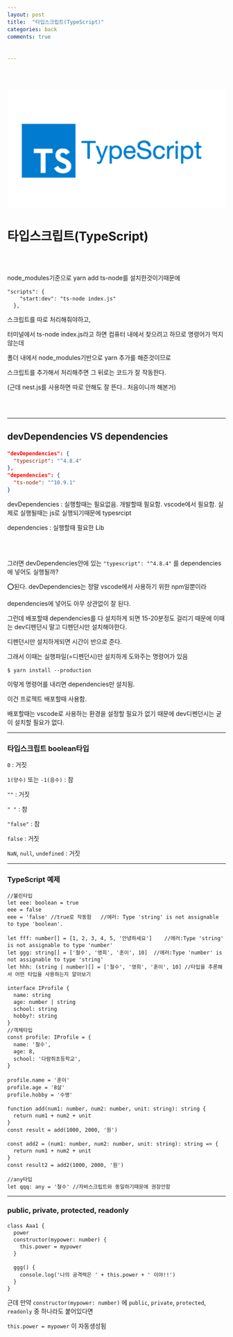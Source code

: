 ```yaml
---
layout: post
title:  "타입스크립트(TypeScript)"
categories: back
comments: true


---
```


<br>

<Br>

![ts](/assets/img/devcate/ts.png)

# 타입스크립트(TypeScript)

<br>

<Br>



node_modules기준으로 yarn add ts-node를 설치한것이기때문에

~~~
"scripts": {
    "start:dev": "ts-node index.js"
  },
~~~

스크립트를 따로 처리해줘야하고,

터미널에서 ts-node index.js라고 하면 컴퓨터 내에서 찾으려고 하므로 명령어가 먹지 않는데

폴더 내에서 node_modules기반으로 yarn 추가를 해준것이므로 

스크립트를 추가해서 처리해주면 그 뒤로는 코드가 잘 작동한다.

(근데 nest.js를 사용하면 따로 안해도 잘 뜬다.. 처음이니까 해본거)

<br>

<br>

---

## devDependencies VS dependencies

~~~json
"devDependencies": {
  "typescript": "^4.8.4"
},
"dependencies": {
  "ts-node": "^10.9.1"
}
~~~

devDependencies : 실행할때는 필요없음. 개발할때 필요함. vscode에서 필요함. 실제로 실행될때는 js로 실행되기때문에 typesrcipt

dependencies : 실행할때 필요한 Lib



<br>

<br>

그러면 devDependencies안에 있는 `"typescript": "^4.8.4"` 를 dependencies에 넣어도 실행될까?

⭕️된다. devDependencies는 정말 vscode에서 사용하기 위한 npm일뿐이라

dependencies에 넣어도 아무 상관없이 잘 된다.

그런데 배포할때 dependencies를 다 설치하게 되면 15-20분정도 걸리기 때문에 이때는 dev디펜던시 말고 디펜던시만 설치해야한다.

디펜던시만 설치하게되면 시간이 반으로 준다. 

그래서 이때는 실행파일(=디펜던시)만 설치하게 도와주는 명령어가 있음

~~~
$ yarn install --production
~~~

이렇게 명령어를 내리면 dependencies만 설치됨. 

이건 프로젝트 배포할때 사용함. 

배포할때는 vscode로 사용하는 환경을 설정할 필요가 없기 때문에 dev디펜던시는 굳이 설치할 필요가 없다.

---

### 타입스크립트 boolean타입

`0` : 거짓

`1(양수)` 또는 `-1(음수)` : 참

`""` : 거짓

`" "` : 참

`"false"` : 참

`false` : 거짓

`NaN`, `null`, `undefined` : 거짓

---

### TypeScript 예제

~~~tsx
//불린타입
let eee: boolean = true
eee = false
eee = 'false' //true로 작동함	//에러: Type 'string' is not assignable to type 'boolean'.

let fff: number[] = [1, 2, 3, 4, 5, '안녕하세요']	//에러:Type 'string' is not assignable to type 'number'
let ggg: string[] = ['철수', '영희', '훈이', 10]	//에러:Type 'number' is not assignable to type 'string'
let hhh: (string | number)[] = ['철수', '영희', '훈이', 10] //타입을 추론해서 어떤 타입을 사용하는지 알아보기

interface IProfile {
  name: string
  age: number | string
  school: string
  hobby?: string
}
//객체타입
const profile: IProfile = {
  name: '철수',
  age: 8,
  school: '다람쥐초등학교',
}

profile.name = '훈이'
profile.age = '8살'
profile.hobby = '수영'

function add(num1: number, num2: number, unit: string): string {
  return num1 + num2 + unit
}
const result = add(1000, 2000, '원')

const add2 = (num1: number, num2: number, unit: string): string => {
  return num1 + num2 + unit
}
const result2 = add2(1000, 2000, '원')

//any타입
let qqq: any = '철수' //자바스크립트와 동일하기때문에 권장안함

~~~



---

### public, private, protected, readonly

~~~tsx
class Aaa1 {
  power
  constructor(mypower: number) {
    this.power = mypower
  }

  ggg() {
    console.log('나의 공격력은 ' + this.power + ' 이야!!')
  }
}
~~~



근데 만약  `constructor(mypower: number)` 에 `public`, `private`, `protected`, `readonly` 중 하나라도 붙어있다면

`this.power = mypower` 이 자동생성됨


